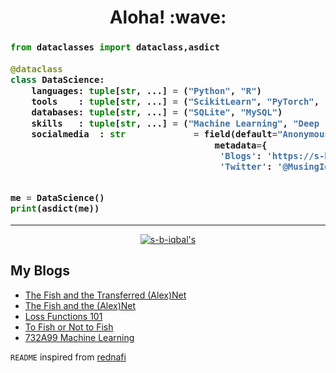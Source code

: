 <h1 align='center'> Aloha! :wave:</h1>


<h3>
    
```python
from dataclasses import dataclass,asdict
 
@dataclass
class DataScience:
    languages: tuple[str, ...] = ("Python", "R")
    tools    : tuple[str, ...] = ("ScikitLearn", "PyTorch", "SpaCy","HuggingFace", "Scrapy")
    databases: tuple[str, ...] = ("SQLite", "MySQL")
    skills   : tuple[str, ...] = ("Machine Learning", "Deep Learning", "Forecasting", "NLP", "Statistics")
    socialmedia  : str             = field(default="Anonymous!", 
                                       metadata={
                                        'Blogs': 'https://s-b-iqbal.github.io/Reflexione/',
                                        'Twitter': '@MusingIqbal'})


me = DataScience()
print(asdict(me))
```
</h3>

---
<center>
  
[![s-b-iqbal's](https://github-readme-stats.vercel.app/api?username=s-b-iqbal&count_private=true&show_icons=true&hide_title=true&theme=vision-friendly-dark)](https://github-readme-stats.vercel.app/api?username=s-b-iqbal&count_private=true&show_icons=true&hide_title=true&theme=vision-friendly-dark)

</center>

## My Blogs

<!-- BLOGPOSTS:START -->
- [The Fish and the Transferred (Alex)Net](https://s-b-iqbal.github.io/Reflexione/transfer%20learning/alexnet/pytorch/image%20classification/2021/07/23/Transfer-Learning.html)
- [The Fish and the (Alex)Net](https://s-b-iqbal.github.io/Reflexione/alexnet/pytorch/image%20classification/2021/07/18/AlexNet-Scratch.html)
- [Loss Functions 101](https://s-b-iqbal.github.io/Reflexione/loss/utility/regression/classification/pytorch/mnist/2021/07/12/Loss-Functions-101.html)
- [To Fish or Not to Fish](https://s-b-iqbal.github.io/Reflexione/pytorch/dataloaders/image%20manipulation/2021/06/11/Image-Loading.html)
- [732A99 Machine Learning](https://s-b-iqbal.github.io/Reflexione/732a99/r/machine%20learning/liu/tdde01/2020/08/25/732A99.html)
<!-- BLOGPOSTS:END -->


<!--
**S-B-Iqbal/S-B-Iqbal** is a ✨ _special_ ✨ repository because its `README.md` (this file) appears on your GitHub profile.

Here are some ideas to get you started:

- 🔭 I’m currently working on ...
- 🌱 I’m currently learning ...
- 👯 I’m looking to collaborate on ...
- 🤔 I’m looking for help with ...
- 💬 Ask me about ...
- 📫 How to reach me: ...
- 😄 Pronouns: ...
- ⚡ Fun fact: ...
-->


`README` inspired from [rednafi](https://github.com/rednafi)
